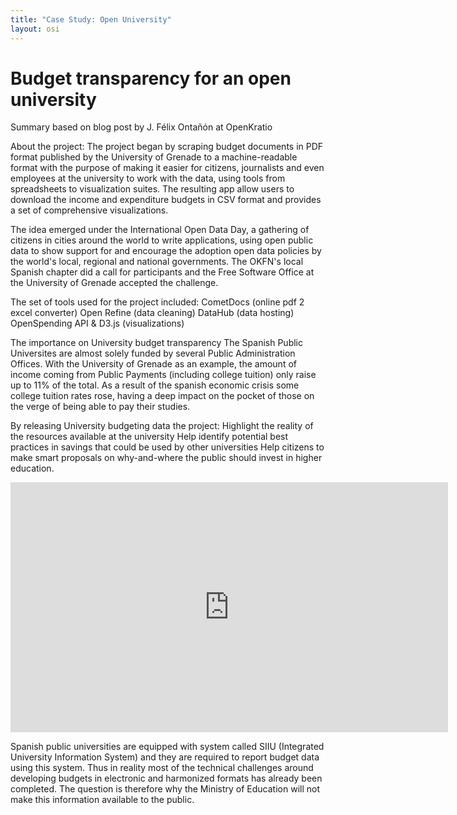 ```yaml
---
title: "Case Study: Open University"
layout: osi
---
```


# Budget transparency for an open university
Summary based on blog post by J. Félix Ontañón at OpenKratio

About the project:
The project began by scraping budget documents in PDF format published by the University of Grenade to a machine-readable format with the purpose of making it easier for citizens, journalists and even employees at the university to work with the data, using tools from spreadsheets to visualization suites. The resulting app allow users to download the income and expenditure budgets in CSV format and provides a set of comprehensive visualizations.

The idea emerged under the International Open Data Day, a gathering of citizens in cities around the world to write applications, using open public data to show support for and encourage the adoption open data policies by the world's local, regional and national governments. The OKFN's local Spanish chapter did a call for participants and the Free Software Office at the University of Grenade accepted the challenge.

The set of tools used for the project included:
CometDocs (online pdf 2 excel converter)
Open Refine (data cleaning) 
DataHub (data hosting)
OpenSpending API & D3.js (visualizations)

The importance on University budget transparency 
The Spanish Public Universites are almost solely funded by several Public Administration Offices. With the University of Grenade as an example, the amount of income coming from Public Payments (including college tuition) only raise up to 11% of the total. As a result of the spanish economic crisis some college tuition rates rose, having a deep impact on the 
pocket of those on the verge of being able to pay their studies.

By releasing University budgeting data the project:
Highlight the reality of the resources available at the university
Help identify potential best practices in savings that could be used by other universities
Help citizens to make smart proposals on why-and-where the public should invest in higher education.

<iframe width='700' height='400' src='http://openspending.org/upo-income-budget/embed?widget=treemap&state=%7B%22drilldown%22%3A%22articulo%22%2C%22year%22%3A%222012%22%2C%22cuts%22%3A%7B%7D%2C%22drilldowns%22%3A%5B%22articulo%22%5D%7D&width=700&height=400' frameborder='0'></iframe>

Spanish public universities are equipped with system called SIIU (Integrated University 
Information System) and they are required to report budget data using this
system. Thus in reality most of the technical challenges around developing budgets in electronic and harmonized formats has already been completed. The question is therefore why the Ministry of Education will not make this information available to the public.
